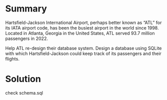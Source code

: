 # Summary
Hartsfield-Jackson International Airport, perhaps better known as “ATL” for its IATA airport code, has been the busiest airport in the world since 1998. Located in Atlanta, Georgia in the United States, ATL served 93.7 million passengers in 2022.

Help ATL re-design their database system. Design a database using SQLite with which Hartsfield-Jackson could keep track of its passengers and their flights.

# Solution
check schema.sql
